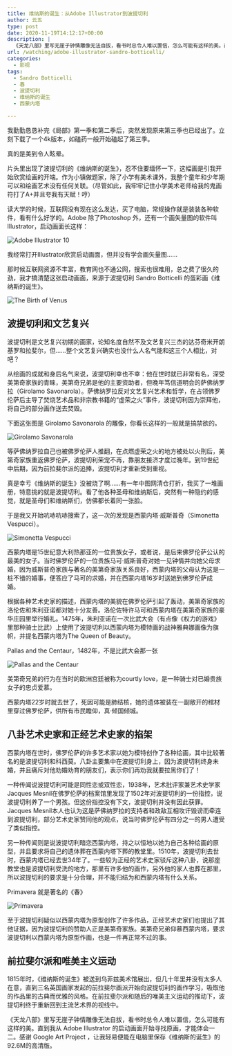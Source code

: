 ```yaml
---
title: 维纳斯的诞生：从Adobe Illustrator到波提切利
author: 云五
type: post
date: 2020-11-19T14:12:17+00:00
description: |
  《天龙八部》里写无崖子钟情雕像无法自拔，看书时总令人难以置信，怎么可能有这样的美。直到我从 Adobe Illustrator 的启动画面开始寻找原画，才能体会一二。感谢 Google Art Project ，让我轻易便能在电脑里保存《维纳斯的诞生》的92.6M的高清版。
url: /watching/adobe-illustrator-sandro-botticelli/
categories:
  - 影视
tags:
  - Sandro Botticelli
  - 春
  - 波提切利
  - 维纳斯的诞生
  - 西蒙内塔

---
```

我勤勤恳恳补完《局部》第一季和第二季后，突然发现原来第三季也已经出了。立刻下载了一个4k版本，如磕药一般开始磕起了第三季。

真的是美到令人眩晕。

片头里出现了波提切利的《维纳斯的诞生》，忍不住要缅怀一下，这幅画是引我开始欣赏绘画的开端。作为小镇做题家，除了小学有美术课外，我整个童年和少年期可以和绘画艺术没有任何关联。（尽管如此，我牢牢记住小学美术老师给我的鬼画符打了A+并且夸我有天赋！哼）

读大学的时候，互联网没有现在这么发达，买了电脑，常规操作就是装装各种软件，看有什么好学的。Adobe 除了Photoshop 外，还有一个画矢量图的软件叫Illustrator，启动画面长这样：

![Adobe Illustrator 10](https://media.go5.dev/go5dev/media_attachments/files/105/237/314/027/633/648/original/7a88149644648056.jpg)

我经常打开Illustrator欣赏启动画面，但并没有学会画矢量图……

那时候互联网资源不丰富，教育网也不通公网，搜索也很难用，总之费了很久的劲，我才搞清楚这张启动画面，来源于波提切利 Sandro Botticelli 的蛋彩画《维纳斯的诞生》。

![The Birth of Venus](https://media.go5.dev/go5dev/media_attachments/files/105/234/286/560/370/275/original/e37b6f566651a482.jpg)

## 波提切利和文艺复兴

波提切利是文艺复兴初期的画家，论知名度自然不及文艺复兴三杰的达芬奇米开朗基罗和拉斐尔，但……整个文艺复兴确实也没什么人名气能和这三个人相比，对吧？

从绘画的成就和身后名气来说，波提切利幸也不幸：他在世时就已非常有名，深受美第奇家族的青睐，美第奇兄弟是他的主要资助者，但晚年笃信道明会的萨佛纳罗拉（Girolamo Savonarola）。萨佛纳罗拉反对文艺复兴艺术和哲学，在占领佛罗伦萨后主导了焚烧艺术品和非宗教书籍的“虚荣之火”事件，波提切利因为崇拜他，将自己的部分画作送去焚毁。

下面这张图是 Girolamo Savonarola 的雕像，你看长这样的一般就是搞禁欲的。

![Girolamo Savonarola](https://media.go5.dev/go5dev/media_attachments/files/105/234/290/512/697/185/original/efa01da7777bac18.jpeg)

等萨佛纳罗拉自己也被佛罗伦萨人推翻，在点燃虚荣之火的地方被处以火刑后，美第奇家族重返佛罗伦萨，波提切利荣宠不再，靠朋友接济才度过晚年。到19世纪中后期，因为前拉斐尔派的追捧，波提切利才重新受到重视。

真是幸亏《维纳斯的诞生》没被烧了啊……有一年中图网清仓打折，我买了一堆画册，特意挑的就是波提切利。看了他各种圣母和维纳斯后，突然有一种隐约的感觉，就是圣母们和维纳斯们，仿佛都长着同一张脸。

于是我又开始吭哧吭哧搜索了，这一次的发现是西蒙内塔·威斯普奇（Simonetta Vespucci）。

![Simonetta Vespucci](https://media.go5.dev/go5dev/media_attachments/files/105/237/358/082/067/947/small/fd761fc942cc3768.png)

西蒙内塔是15世纪意大利热那亚的一位贵族女子，或者说，是后来佛罗伦萨公认的最美的女子。当时佛罗伦萨的一位贵族马可·威斯普奇对她一见钟情并向她父母求婚，因为威斯普奇家族与著名的美第奇家族关系良好，西蒙内塔的父母认为这是一桩不错的婚事，便答应了马可的求婚，并在西蒙内塔16岁时送她到佛罗伦萨成婚。

根据各种艺术史家的描述，西蒙内塔的美貌在佛罗伦萨引起了轰动，美第奇家族的洛伦佐和朱利亚诺都对她十分友善。洛伦佐特许马可和西蒙内塔在美第奇家族的豪华庄园里举行婚礼。1475年，朱利亚诺在一次比武大会（有点像《权力的游戏》里那种骑士比武）上使用了波提切利以西蒙内塔为模特画的战神雅典娜画像为旗帜，并提名西蒙内塔为The Queen of Beauty。

Pallas and the Centaur，1482年，不是比武大会那一张

![Pallas and the Centaur](https://media.go5.dev/go5dev/media_attachments/files/105/237/363/088/912/423/small/1320c3058a1ffa8e.png)

美第奇兄弟的行为在当时的欧洲宫廷被称为courtly love，是一种骑士对已婚贵族女子的忠贞爱慕。

西蒙内塔22岁时就去世了，死因可能是肺结核，她的遗体被装在一副敞开的棺材里穿过佛罗伦萨，供所有市民瞻仰，真·倾国倾城。

## 八卦艺术史家和正经艺术史家的掐架

西蒙内塔在世时，佛罗伦萨的许多艺术家以她为模特创作了各种绘画，其中比较著名的是波提切利和科西莫。八卦主要集中在波提切利身上，因为波提切利终身未婚，并且痛斥对他劝婚劝育的朋友们，表示你们再劝我就要拉黑你们了！

一种传闻说波提切利可能是同性恋或双性恋，1938年，艺术批评家兼艺术史学家Jacques Mesnil在佛罗伦萨的档案馆里发现了1502年对波提切利的一份指控，说波提切利养了一个男孩。但这份指控没有下文，波提切利并没有因此获罪。Jacques Mesnil本人也认为这是萨佛纳罗拉的支持者和政敌互相攻讦毁谤而牵连到波提切利，部分艺术史家赞同他的观点，说当时佛罗伦萨有四分之一的男人遭受了类似指控。

另一种传闻则是说波提切利暗恋西蒙内塔，持之以恒地以她为自己各种绘画的原型，并且要求将自己的遗体葬在西蒙内塔下葬的教堂里。1510年，波提切利去世时，西蒙内塔已经去世34年了。一些较为正经的艺术史家驳斥这种八卦，说那座教堂也是波提切利受洗的地方，那里有许多他的画作，另外他的家人也葬在那里，所以波提切利的要求是十分合理，并不能归结为和西蒙内塔有什么关系。

Primavera 就是著名的《春》

![Primavera](https://media.go5.dev/go5dev/media_attachments/files/105/234/291/489/011/919/original/9bad802c1f38239f.jpeg)

至于波提切利疑似以西蒙内塔为原型创作了许多作品，正经艺术史家们也提出了其他证据，因为波提切利的赞助人正是美第奇家族。美第奇兄弟仰慕西蒙内塔，要求波提切利以西蒙内塔为原型作画，也是一件再正常不过的事。

## 前拉斐尔派和唯美主义运动

1815年时，《维纳斯的诞生》被送到乌菲兹美术馆展出，但几十年里并没有太多人在意，直到三名英国画家发起的前拉斐尔画派开始向波提切利的画作学习，吸取他的作品里的古典而优雅的风格。在前拉斐尔派和随后的唯美主义运动的推动下，波提切利终于重新回到主流艺术界的视线中。

《天龙八部》里写无崖子钟情雕像无法自拔，看书时总令人难以置信，怎么可能有这样的美。直到我从 Adobe Illustrator 的启动画面开始寻找原画，才能体会一二。感谢 Google Art Project ，让我轻易便能在电脑里保存《维纳斯的诞生》的92.6M的高清版。
